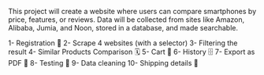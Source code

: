 This project will create a website where users can compare smartphones by price, features, or reviews. Data will be collected from sites like Amazon, Alibaba, Jumia, and Noon, stored in a database, and made searchable.

1- Registration 🧾
2- Scrape 4 websites (with a selector)
3- Filtering the result 
4- Similar Products Comparison 🗓
5- Cart 🛒 
6- History 🗄
7- Export as PDF 📄
8- Testing 🧪
9- Data cleaning
10- Shipping details 📃
